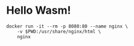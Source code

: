 # Hello Wasm!

```
docker run -it --rm -p 8080:80 --name nginx \
    -v $PWD:/usr/share/nginx/html \
    nginx
```
